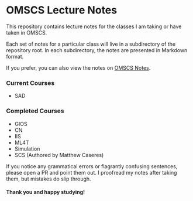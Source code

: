 # OMSCS Lecture Notes

This repository contains lecture notes for the classes I am taking or have taken in OMSCS.

Each set of notes for a particular class will live in a subdirectory of the repository root. In each subdirectory, the notes are presented in Markdown format.

If you prefer, you can also view the notes on [OMSCS Notes](https://www.omscs-notes.com).

### Current Courses

- SAD

### Completed Courses

- GIOS
- CN
- IIS
- ML4T
- Simulation
- SCS (Authored by Matthew Caseres)

If you notice any grammatical errors or flagrantly confusing sentences, please open a PR and point them out. I proofread my notes after taking them, but mistakes do slip through.

#### Thank you and happy studying!
